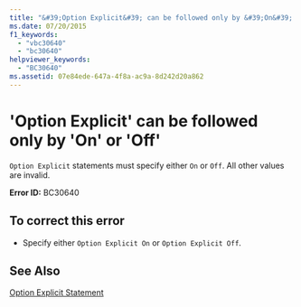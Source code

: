 ```yaml
---
title: "&#39;Option Explicit&#39; can be followed only by &#39;On&#39; or &#39;Off&#39;"
ms.date: 07/20/2015
f1_keywords: 
  - "vbc30640"
  - "bc30640"
helpviewer_keywords: 
  - "BC30640"
ms.assetid: 07e84ede-647a-4f8a-ac9a-8d242d20a862
---
```

# &#39;Option Explicit&#39; can be followed only by &#39;On&#39; or &#39;Off&#39;
`Option Explicit` statements must specify either `On` or `Off`. All other values are invalid.  
  
 **Error ID:** BC30640  
  
## To correct this error  
  
- Specify either `Option Explicit On` or `Option Explicit Off`.  
  
## See Also  
 [Option Explicit Statement](../../visual-basic/language-reference/statements/option-explicit-statement.md)
